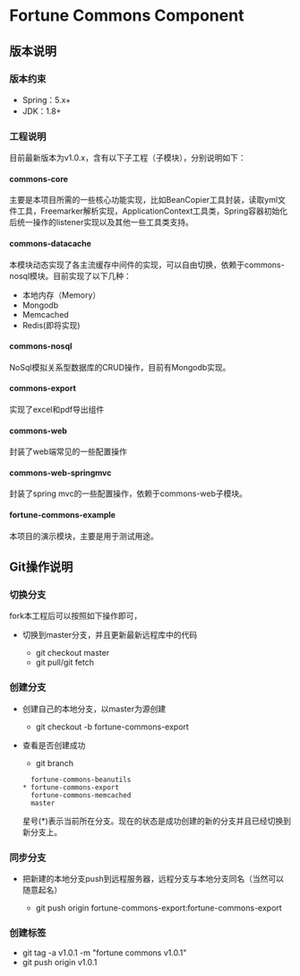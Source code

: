 # Fortune Commons Component

## 版本说明

### 版本约束

- Spring：5.x+ 
- JDK：1.8+

### 工程说明

目前最新版本为v1.0.x，含有以下子工程（子模块），分别说明如下：

#### commons-core

主要是本项目所需的一些核心功能实现，比如BeanCopier工具封装，读取yml文件工具，Freemarker解析实现，ApplicationContext工具类，Spring容器初始化后统一操作的listener实现以及其他一些工具类支持。

#### commons-datacache

本模块动态实现了各主流缓存中间件的实现，可以自由切换，依赖于commons-nosql模块。目前实现了以下几种：

- 本地内存（Memory）
- Mongodb
- Memcached
- Redis(即将实现)

#### commons-nosql

NoSql模拟关系型数据库的CRUD操作，目前有Mongodb实现。

#### commons-export

实现了excel和pdf导出组件

#### commons-web

封装了web端常见的一些配置操作

#### commons-web-springmvc

封装了spring mvc的一些配置操作，依赖于commons-web子模块。

#### fortune-commons-example

本项目的演示模块，主要是用于测试用途。

## Git操作说明

### 切换分支

fork本工程后可以按照如下操作即可，

- 切换到master分支，并且更新最新远程库中的代码

  - git checkout master
  - git pull/git fetch

### 创建分支

- 创建自己的本地分支，以master为源创建

  - git checkout -b fortune-commons-export

- 查看是否创建成功

  - git branch

  ```
    fortune-commons-beanutils
  * fortune-commons-export
    fortune-commons-memcached
    master
  ```

  星号(*)表示当前所在分支。现在的状态是成功创建的新的分支并且已经切换到新分支上。

### 同步分支

- 把新建的本地分支push到远程服务器，远程分支与本地分支同名（当然可以随意起名）

  - git push origin fortune-commons-export:fortune-commons-export

### 创建标签

- git tag -a v1.0.1 -m "fortune commons v1.0.1"
- git push origin v1.0.1





